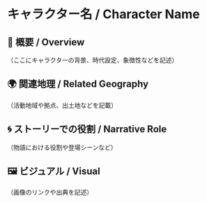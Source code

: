 # キャラクター名 / Character Name

## 🧬 概要 / Overview

（ここにキャラクターの背景、時代設定、象徴性などを記述）

## 🌍 関連地理 / Related Geography

（活動地域や拠点、出土地などを記載）

## 🌀 ストーリーでの役割 / Narrative Role

（物語における役割や登場シーンなど）

## 🖼 ビジュアル / Visual

（画像のリンクや出典を記述）
